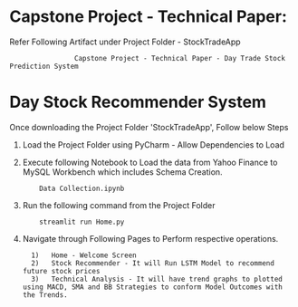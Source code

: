 
# Capstone Project - Technical Paper:

Refer Following Artifact under Project Folder - StockTradeApp

                    Capstone Project - Technical Paper - Day Trade Stock Prediction System 

# Day Stock Recommender System

Once downloading the Project Folder 'StockTradeApp', Follow below Steps

1)  Load the Project Folder using PyCharm - Allow Dependencies to Load
2)  Execute following Notebook to Load the data from Yahoo Finance to MySQL Workbench which includes Schema Creation.

            Data Collection.ipynb
            
4)  Run the following command from the Project Folder 
          
            streamlit run Home.py
      
4)  Navigate through Following Pages to Perform respective operations.

          1)   Home - Welcome Screen
          2)   Stock Recommender - It will Run LSTM Model to recommend future stock prices
          3)   Technical Analysis - It will have trend graphs to plotted using MACD, SMA and BB Strategies to conform Model Outcomes with the Trends.
